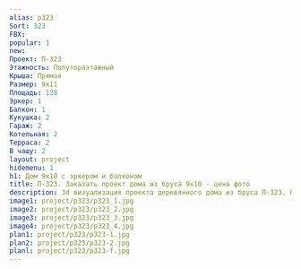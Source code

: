 ```yaml
---
alias: p323
Sort: 323
FBX: 
popular: 1
new: 
Проект: П-323
Этажность: Полутораэтажный
Крыша: Прямая
Размер: 9х11
Площадь: 128
Эркер: 1
Балкон: 1
Кукушка: 2
Гараж: 2
Котельная: 2
Терраса: 2
В чашу: 2
layout: project
hidemenu: 1
h1: Дом 9х10 с эркером и балконом
title: П-323. Заказать проект дома из бруса 9х10 - цена фото
description: 3d визуализация проекта деревянного дома из бруса П-323. Площадь 128 м2, размер 9х10. Вы можете внести любые изменения в проект.
image1: project/p323/p323_1.jpg
image2: project/p323/p323_2.jpg
image3: project/p323/p323_3.jpg
image4: project/p323/p323_4.jpg
plan1: project/p323/p323-1.jpg
plan2: project/p323/p323-2.jpg
planl: project/p323/p323-f.jpg
---
```

